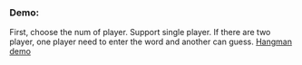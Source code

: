 ### Demo:
First, choose the num of player. Support single player. If there are two player, one player need to
enter the word and another can guess.
[Hangman demo](https://youtu.be/Htd3Xq3Kh_c)